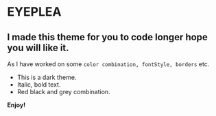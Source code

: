 # EYEPLEA
## I made this theme for you to code longer hope you will like it.
As I have worked on some `color combination, fontStyle, borders` etc.

* This is a dark theme.
* Italic, bold text.
* Red black and grey combination.

**Enjoy!**
